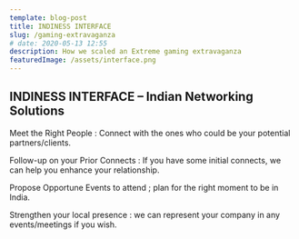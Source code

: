 ```yaml
---
template: blog-post
title: INDINESS INTERFACE
slug: /gaming-extravaganza
# date: 2020-05-13 12:55
description: How we scaled an Extreme gaming extravaganza
featuredImage: /assets/interface.png
---
```


## INDINESS INTERFACE – Indian Networking Solutions

Meet the Right People : Connect with the ones who could be your potential partners/clients.

Follow-up on your Prior Connects : If you have some initial connects, we can help you enhance your
relationship.

Propose Opportune Events to attend ; plan for the right moment to be in India.

Strengthen your local presence : we can represent your company in any events/meetings if you wish.
